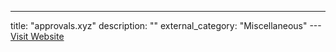 ---
title: "approvals.xyz"
description: ""
external_category: "Miscellaneous"
---[Visit Website](https://approvals.xyz)

